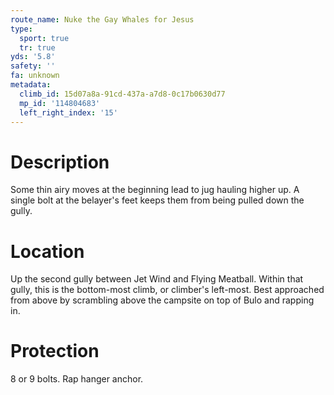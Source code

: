```yaml
---
route_name: Nuke the Gay Whales for Jesus
type:
  sport: true
  tr: true
yds: '5.8'
safety: ''
fa: unknown
metadata:
  climb_id: 15d07a8a-91cd-437a-a7d8-0c17b0630d77
  mp_id: '114804683'
  left_right_index: '15'
---
```

# Description
Some thin airy moves at the beginning lead to jug hauling higher up. A single bolt at the belayer's feet keeps them from being pulled down the gully.

# Location
Up the second gully between Jet Wind and Flying Meatball. Within that gully, this is the bottom-most climb, or climber's left-most. Best approached from above by scrambling above the campsite on top of Bulo and rapping in.

# Protection
8 or 9 bolts. Rap hanger anchor.
